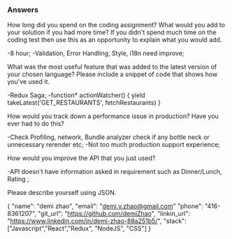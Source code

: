 ### Answers

How long did you spend on the coding assignment? What would you add to your solution if you had more time? If you didn't spend much time on the coding test then use this as an opportunity to explain what you would add.

-8 hour;
-Validation, Error Handling, Style, i18n need improve;

What was the most useful feature that was added to the latest version of your chosen language? Please include a snippet of code that shows how you've used it.

-Redux Saga;
-function\* actionWatcher() {
yield takeLatest('GET_RESTAURANTS', fetchRestaurants)
}

How would you track down a performance issue in production? Have you ever had to do this?

-Check Profiling, network, Bundle analyzer check if any bottle neck or unnecessary rerender etc;
-Not too much production support experience;

How would you improve the API that you just used?

-API doesn't have information asked in requirement such as Dinner/Lunch, Rating ;

Please describe yourself using JSON.

  {
  "name": "demi zhao",
  "email": "demi.y.zhao@gmail.com"
  "phone": "416-8361207",
  "git_url": "https://github.com/demiZhao",
  "linkin_url": "https://www.linkedin.com/in/demi-zhao-88a251b5/",
  "stack": ["Javascript","React","Redux", "NodeJS", "CSS"]
  }
